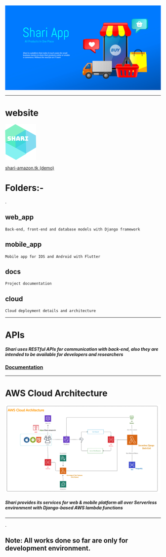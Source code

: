 
![shari_landing_image](docs/home.png)
___

# website
<a href="https://shari-amazon.tk" class="button big" style="font-width:900">  <img src="docs/fav.png" width=100px > 

 shari-amazon.tk  (demo)</a>


# Folders:-

.

## web_app 

    Back-end, front-end and database models with Django framework
## mobile_app

    Mobile app for IOS and Android with Flutter 
    
## docs 

    Project documentation 
    
## cloud 

    Cloud deployment details and architecture
    
___

# APIs
##### Shari uses RESTful APIs for communication with back-end, also they are intended to be available for developers and researchers 

### [ Documentation](docs/API.md)  

___

# AWS Cloud Architecture

![shari_landing_image](cloud/arch.jpg)

##### Shari provides its services for web & mobile platform all over Serverless environment with Django-based AWS lambda functions  

___

.
## Note: All works done so far are only for development environment.
